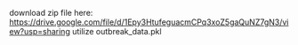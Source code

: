 download zip file here: https://drive.google.com/file/d/1Epy3HtufeguacmCPq3xoZ5gaQuNZ7gN3/view?usp=sharing
utilize outbreak_data.pkl
